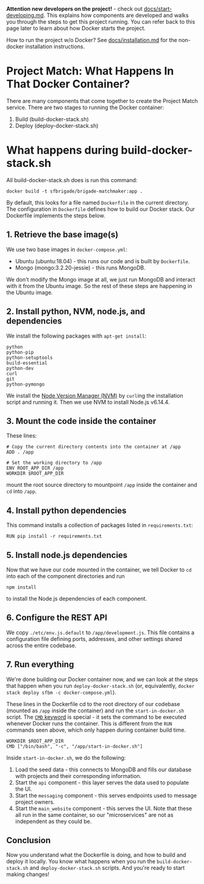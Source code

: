 **Attention new developers on the project!** - check out [docs/start-developing.md](https://github.com/designforsf/brigade-matchmaker/tree/master/docs/v1/start-developing.md).
This explains how components are developed and walks you through the steps to get this project running. You can refer back to this page later to learn about how Docker
starts the project.

How to run the project w/o Docker? See [docs/installation.md](https://github.com/designforsf/brigade-matchmaker/tree/master/docs/v1/installation.md) for the non-docker installation instructions.

# Project Match: What Happens In That Docker Container?

There are many components that come together to create the Project Match service.
There are two stages to running the Docker container:
  1. Build (build-docker-stack.sh)
  2. Deploy (deploy-docker-stack.sh)

# What happens during build-docker-stack.sh
All build-docker-stack.sh does is run this command:
```
docker build -t sfbrigade/brigade-matchmaker:app .
```
By default, this looks for a file named `Dockerfile` in the current directory.
The configuration in `Dockerfile` defines how to build our Docker stack. Our
Dockerfile implements the steps below.

## 1. Retrieve the base image(s)

We use two base images in `docker-compose.yml`:
 * Ubuntu (ubuntu:18.04) - this runs our code and is built by `Dockerfile`.
 * Mongo (mongo:3.2.20-jessie) - this runs MongoDB.

We don't modify the Mongo image at all, we just run MongoDB and interact with it from the Ubuntu image.
So the rest of these steps are happening in the Ubuntu image.

## 2. Install python, NVM, node.js, and dependencies

We install the following packages with `apt-get install`:
```
python
python-pip
python-setuptools
build-essential
python-dev
curl
git
python-pymongo
```

We install the [Node Version Manager (NVM)](https://github.com/creationix/nvm) by `curl`ing the installation script and running it. Then we use NVM to install Node.js v6.14.4.

## 3. Mount the code inside the container

These lines:
```
# Copy the current directory contents into the container at /app
ADD . /app

# Set the working directory to /app
ENV ROOT_APP_DIR /app
WORKDIR $ROOT_APP_DIR
```
mount the root source directory to mountpoint `/app` inside the container and `cd` into `/app`.

## 4. Install python dependencies

This command installs a collection of packages listed in `requirements.txt`:
```
RUN pip install -r requirements.txt
```

## 5. Install node.js dependencies

Now that we have our code mounted in the container, we tell Docker to `cd` into each of the
component directories and run 
```
npm install
```
to install the Node.js dependencies of each component.

## 6. Configure the REST API

We copy `./etc/env.js.default` to `/app/development.js`. This file contains a configuration file defining
ports, addresses, and other settings shared across the entire codebase.

## 7. Run everything

We're done building our Docker container now, and we can look at the steps that happen when you run
`deploy-docker-stack.sh` (or, equivalently, `docker stack deploy sfbm -c docker-compose.yml`).

These lines in the Dockerfile cd to the root directory of our codebase (mounted as `/app` inside
the container) and run the `start-in-docker.sh` script. The
[`CMD` keyword](https://docs.docker.com/engine/reference/builder/#cmd) is special - it sets the
command to be executed whenever Docker runs the container. This is different from the `RUN` commands
seen above, which only happen during container build time.

```
WORKDIR $ROOT_APP_DIR
CMD ["/bin/bash", "-c", "/app/start-in-docker.sh"]
```

Inside `start-in-docker.sh`, we do the following:
  1. Load the seed data - this connects to MongoDB and fills our database with projects and their corresponding information.
  2. Start the `api` component - this layer serves the data used to populate the UI.
  3. Start the `messaging` component - this serves endpoints used to message project owners.
  4. Start the `main_website` component - this serves the UI.
Note that these all run in the same container, so our "microservices" are not as independent as they could be.

## Conclusion

Now you understand what the Dockerfile is doing, and how to build and deploy it locally. You know what happens when you run
the `build-docker-stack.sh` and `deploy-docker-stack.sh` scripts. And you're ready to start making changes!
